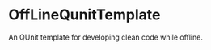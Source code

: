 OffLineQunitTemplate
====================

An QUnit template for developing clean code while offline.
